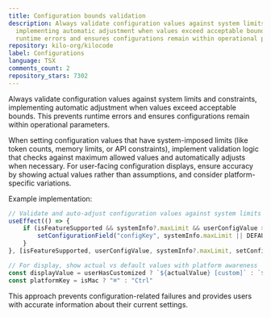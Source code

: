```yaml
---
title: Configuration bounds validation
description: Always validate configuration values against system limits and constraints,
  implementing automatic adjustment when values exceed acceptable bounds. This prevents
  runtime errors and ensures configurations remain within operational parameters.
repository: kilo-org/kilocode
label: Configurations
language: TSX
comments_count: 2
repository_stars: 7302
---
```


Always validate configuration values against system limits and constraints, implementing automatic adjustment when values exceed acceptable bounds. This prevents runtime errors and ensures configurations remain within operational parameters.

When setting configuration values that have system-imposed limits (like token counts, memory limits, or API constraints), implement validation logic that checks against maximum allowed values and automatically adjusts when necessary. For user-facing configuration displays, ensure accuracy by showing actual values rather than assumptions, and consider platform-specific variations.

Example implementation:
```typescript
// Validate and auto-adjust configuration values against system limits
useEffect(() => {
    if (isFeatureSupported && systemInfo?.maxLimit && userConfigValue > systemInfo.maxLimit) {
        setConfigurationField("configKey", systemInfo.maxLimit || DEFAULT_FALLBACK_VALUE)
    }
}, [isFeatureSupported, userConfigValue, systemInfo?.maxLimit, setConfigurationField])

// For display, show actual vs default values with platform awareness
const displayValue = userHasCustomized ? `${actualValue} [custom]` : `${defaultValue} [default]`
const platformKey = isMac ? "⌘" : "Ctrl"
```

This approach prevents configuration-related failures and provides users with accurate information about their current settings.
